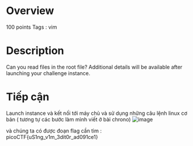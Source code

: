 # Overview # 
100 points
Tags : vim

# Description #
Can you read files in the root file?
Additional details will be available after launching your challenge instance.

# Tiếp cận # 
Launch instance và kết nối tới máy chủ và sử dụng những câu lệnh linux cơ bản ( tương tự các bước làm mình viết ở bài chrono)
![image](https://user-images.githubusercontent.com/126185640/229761071-edfefa96-8328-4c20-9fa4-2d46f8df15ed.png)

và chúng ta có được đoạn flag cần tìm : picoCTF{uS1ng_v1m_3dit0r_ad091ce1}

